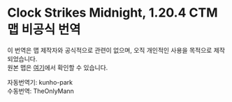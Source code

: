 # Clock Strikes Midnight, 1.20.4 CTM 맵 비공식 번역

이 번역은 맵 제작자와 공식적으로 관련이 없으며, 오직 개인적인 사용을 목적으로 제작되었습니다.  
원본 맵은 [여기](https://ctmrepository.com/index.php?action=viewMap&id=632)에서 확인할 수 있습니다.

자동번역기: kunho-park  
수동번역: TheOnlyMann  
